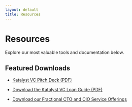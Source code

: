 ```yaml
---
layout: default
title: Resources
---
```


# Resources

Explore our most valuable tools and documentation below.

## Featured Downloads

- [Katalyst VC Pitch Deck (PDF)](assets/Kavoosh_Micro_VC_Pitch_Deck.pptx)

- [Download the Katalyst VC Loan Guide (PDF)](assets/KatalystVC_Loan_Guide_SP.pdf)

- [Download our Fractional CTO and CIO Service Offerings](assets/Fractional_CTO_CIO_Pitch_Deck.pptx)
